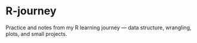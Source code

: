 # R-journey
Practice and notes from my R learning journey — data structure, wrangling, plots, and small projects.
